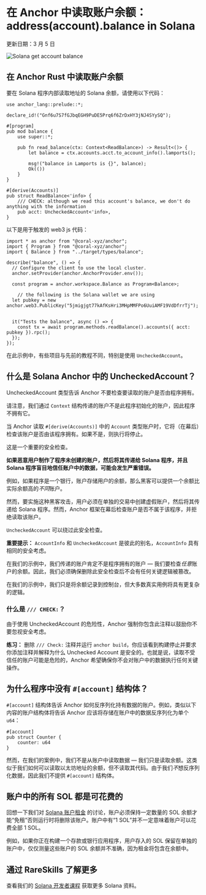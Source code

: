 # 在 Anchor 中读取账户余额：address(account).balance in Solana

更新日期：3 月 5 日

![Solana get account balance](https://static.wixstatic.com/media/935a00_8742c65f9a7a48e3b6db4aa916303cd0~mv2.jpg/v1/fill/w_740,h_416,al_c,q_80,usm_0.66_1.00_0.01,enc_auto/935a00_8742c65f9a7a48e3b6db4aa916303cd0~mv2.jpg)

## 在 Anchor Rust 中读取账户余额

要在 Solana 程序内部读取地址的 Solana 余额，请使用以下代码：

```
use anchor_lang::prelude::*;

declare_id!("Gnf6u7S7fGJbqEGH9PuDE5Prq6f6ZrDxHY3jNJ4SYySQ");

#[program]
pub mod balance {
    use super::*;

    pub fn read_balance(ctx: Context<ReadBalance>) -> Result<()> {
        let balance = ctx.accounts.acct.to_account_info().lamports();

        msg!("balance in Lamports is {}", balance);
        Ok(())
    }
}

#[derive(Accounts)]
pub struct ReadBalance<'info> {
    /// CHECK: although we read this account's balance, we don't do anything with the information
    pub acct: UncheckedAccount<'info>,
}
```

以下是用于触发的 web3 js 代码：

```
import * as anchor from "@coral-xyz/anchor";
import { Program } from "@coral-xyz/anchor";
import { Balance } from "../target/types/balance";

describe("balance", () => {
  // Configure the client to use the local cluster.
  anchor.setProvider(anchor.AnchorProvider.env());

  const program = anchor.workspace.Balance as Program<Balance>;

	// the following is the Solana wallet we are using
  let pubkey = new anchor.web3.PublicKey("5jmigjgt77kAfKsHri3MHpMMFPo6UuiAMF19VdDfrrTj");


  it("Tests the balance", async () => {
    const tx = await program.methods.readBalance().accounts({ acct: pubkey }).rpc();
  });
});
```

在此示例中，有些项目与先前的教程不同，特别是使用 `UncheckedAccount`。

## 什么是 Solana Anchor 中的 UncheckedAccount？

UncheckedAccount 类型告诉 Anchor 不要检查要读取的账户是否由程序拥有。

请注意，我们通过 `Context` 结构传递的账户不是此程序初始化的账户，因此程序不拥有它。

当 Anchor 读取 `#[derive(Accounts)]` 中的 `Account` 类型账户时，它将（在幕后）检查该账户是否由该程序拥有。如果不是，则执行将停止。

这是一个重要的安全检查。

**如果恶意用户制作了程序未创建的账户，然后将其传递给 Solana 程序，并且 Solana 程序盲目地信任账户中的数据，可能会发生严重错误。**

例如，如果程序是一个银行，账户存储用户的余额，那么黑客可以提供一个余额比实际余额高的*不同*账户。

然而，要实施这种黑客攻击，用户必须在单独的交易中创建虚假账户，然后将其传递给 Solana 程序。然而，Anchor 框架在幕后检查账户是否不属于该程序，并拒绝读取该账户。

`UncheckedAccount` 可以绕过此安全检查。

**重要提示：** `AccountInfo` 和 `UncheckedAccount` 是彼此的别名，`AccountInfo` 具有相同的安全考虑。

在我们的示例中，我们传递的账户肯定不是程序拥有的账户 — 我们要检查*任意*账户的余额。因此，我们必须确保删除此安全检查后不会有任何关键逻辑被篡改。

在我们的示例中，我们只是将余额记录到控制台，但大多数真实用例将具有更复杂的逻辑。

### 什么是 `/// CHECK:`？

由于使用 UncheckedAccount 的危险性，Anchor 强制你包含此注释以鼓励你不要忽视安全考虑。

**练习：** 删除 `/// Check:` 注释并运行 `anchor build`，你应该看到构建停止并要求你添加注释并解释为什么 Unchecked Account 是安全的。也就是说，读取不受信任的账户可能是危险的，Anchor 希望确保你不会对账户中的数据执行任何关键操作。

## 为什么程序中没有 `#[account]` 结构体？

`#[account]` 结构体告诉 Anchor 如何反序列化持有数据的账户。例如，类似以下内容的账户结构体将告诉 Anchor 应该将存储在账户中的数据反序列化为单个 `u64`：

```
#[account]
pub struct Counter {
    counter: u64
}
```

然而，在我们的案例中，我们不是从账户中读取数据 — 我们只是读取余额。这类似于我们如何可以读取以太坊地址的余额，但不读取其代码。由于我们*不*想反序列化数据，因此我们不提供 `#[account]` 结构体。

## 账户中的所有 SOL 都是可花费的

回想一下我们对 [Solana 账户租金](https://www.rareskills.io/post/solana-account-rent) 的讨论，账户必须保持一定数量的 SOL 余额才能“免租”否则运行时将删除该账户。账户中有“1 SOL”并不一定意味着账户可以花费全部 1 SOL。

例如，如果你正在构建一个存款或银行应用程序，用户存入的 SOL 保留在单独的账户中，仅仅测量这些账户的 SOL 余额并不准确，因为租金将包含在余额中。

## 通过 RareSkills 了解更多

查看我们的 [Solana 开发者课程](https://www.rareskills.io/solana-tutorial) 获取更多 Solana 资料。

